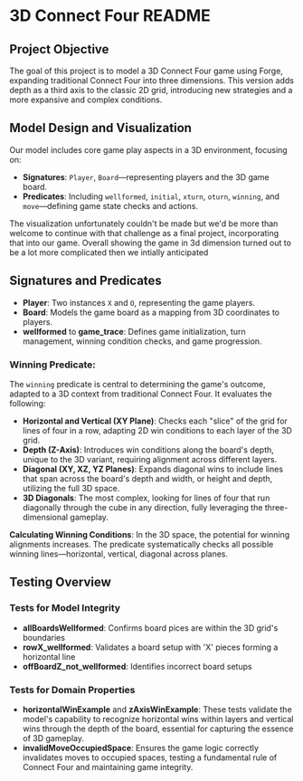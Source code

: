 # 3D Connect Four README

## Project Objective
The goal of this project is to model a 3D Connect Four game using Forge, expanding traditional Connect Four into three dimensions. This version adds depth as a third axis to the classic 2D grid, introducing new strategies and a more expansive and complex conditions.

## Model Design and Visualization
Our model includes core game play aspects in a 3D environment, focusing on:
- **Signatures**: `Player`, `Board`—representing players and the 3D game board.
- **Predicates**: Including `wellformed`, `initial`, `xturn`, `oturn`, `winning`, and `move`—defining game state checks and actions.

The visualization unfortunately couldn't be made but we'd be more than welcome to continue with that challenge as a final project, incorporating that into our game. Overall showing the game in 3d dimension turned out to be a lot more complicated then we intially anticipated 

## Signatures and Predicates
- **Player**: Two instances `X` and `O`, representing the game players.
- **Board**: Models the game board as a mapping from 3D coordinates to players.
- **wellformed** to **game_trace**: Defines game initialization, turn management, winning condition checks, and game progression.

### Winning Predicate:

The `winning` predicate is central to determining the game's outcome, adapted to a 3D context from traditional Connect Four. It evaluates the following:

- **Horizontal and Vertical (XY Plane)**: Checks each "slice" of the grid for lines of four in a row, adapting 2D win conditions to each layer of the 3D grid.
- **Depth (Z-Axis)**: Introduces win conditions along the board's depth, unique to the 3D variant, requiring alignment across different layers.
- **Diagonal (XY, XZ, YZ Planes)**: Expands diagonal wins to include lines that span across the board's depth and width, or height and depth, utilizing the full 3D space.
- **3D Diagonals**: The most complex, looking for lines of four that run diagonally through the cube in any direction, fully leveraging the three-dimensional gameplay.

**Calculating Winning Conditions**: In the 3D space, the potential for winning alignments increases. The predicate systematically checks all possible winning lines—horizontal, vertical, diagonal across planes.

## Testing Overview

### Tests for Model Integrity
- **allBoardsWellformed**: Confirms board pices are within the 3D grid's boundaries
- **rowX_wellformed**: Validates a board setup with 'X' pieces forming a horizontal line
- **offBoardZ_not_wellformed**: Identifies incorrect board setups 

### Tests for Domain Properties
- **horizontalWinExample** and **zAxisWinExample**: These tests validate the model's capability to recognize horizontal wins within layers and vertical wins through the depth of the board, essential for capturing the essence of 3D gameplay.
- **invalidMoveOccupiedSpace**: Ensures the game logic correctly invalidates moves to occupied spaces, testing a fundamental rule of Connect Four and maintaining game integrity.

